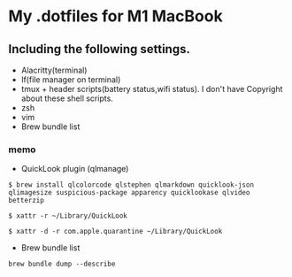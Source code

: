 # My .dotfiles for M1 MacBook

## Including the following settings.
- Alacritty(terminal)
- lf(file manager on terminal)
- tmux + header scripts(battery status,wifi status). I don't have Copyright about these shell scripts.
- zsh
- vim
- Brew bundle list

### memo

- QuickLook plugin (qlmanage)
```
$ brew install qlcolorcode qlstephen qlmarkdown quicklook-json qlimagesize suspicious-package apparency quicklookase qlvideo betterzip

$ xattr -r ~/Library/QuickLook

$ xattr -d -r com.apple.quarantine ~/Library/QuickLook
```

- Brew bundle list
```
brew bundle dump --describe
```

